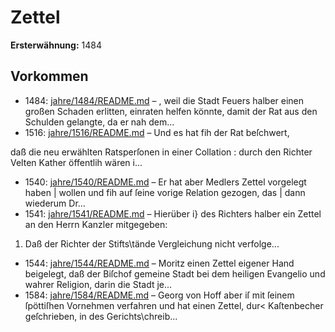 # Zettel

**Ersterwähnung:** 1484

## Vorkommen
- 1484: [jahre/1484/README.md](../jahre/1484/README.md) – , weil die Stadt Feuers halber einen großen
Schaden erlitten, einraten helfen könnte, damit der Rat
aus den Schulden gelangte, da er nah dem...
- 1516: [jahre/1516/README.md](../jahre/1516/README.md) – Und es hat fih der Rat beſchwert,

daß die neu erwählten Ratsperſonen in einer Collation :
durch den Richter Velten Kather öffentlih wären i...
- 1540: [jahre/1540/README.md](../jahre/1540/README.md) – Er hat aber Medlers Zettel vorgelegt haben |
wollen und fih auf ſeine vorige Relation gezogen, das |
dann wiederum Dr...
- 1541: [jahre/1541/README.md](../jahre/1541/README.md) – Hierüber i} des Richters halber ein Zettel an den
Herrn Kanzler mitgegeben:

1) Daß der Richter der Stifts\tände Vergleichung
nicht verfolge...
- 1544: [jahre/1544/README.md](../jahre/1544/README.md) – Moritz einen
Zettel eigener Hand beigelegt, daß der Biſchof gemeine
Stadt bei dem heiligen Evangelio und wahrer Religion,
darin die Stadt je...
- 1584: [jahre/1584/README.md](../jahre/1584/README.md) – Georg von Hoff aber iſ mit ſeinem
ſpöttiſhen Vornehmen verfahren und hat einen Zettel,
dur< Kaſtenbecher geſchrieben, in des Gerichts\chreib...
